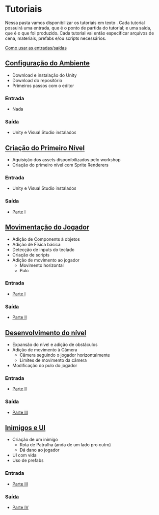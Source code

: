 # Tutoriais

Nessa pasta vamos disponibilizar os tutoriais em texto .
Cada tutorial possuirá uma entrada, que é o ponto de partida do tutorial; e uma saída, que é o que foi produzido.
Cada tutorial vai então especificar arquivos de cena, materiais, prefabs e/ou scripts necessários.

[Como usar as entradas/saídas](./)

## [Configuração do Ambiente](./Ambiente.md)
  - Download e instalação do Unity
  - Download do repositório
  - Primeiros passos com o editor

### Entrada
  - Nada

### Saída
  - Unity e Visual Studio instalados
    
## [Criação do Primeiro Nível](./primeiroNivel.md)
  - Aquisição dos assets disponibilizados pelo workshop
  - Criação do primeiro nível com Sprite Renderers
  
### Entrada
  - Unity e Visual Studio instalados
  
### Saída
  - [Parte I](https://github.com/Lizdtre/unity-for-women/tree/master/workshop/Assets/Part%20I)

## [Movimentação do Jogador](./movimentoPlayer.md)
  - Adição de Components à objetos
  - Adição de Física básica
  - Detecção de inputs do teclado
  - Criação de scripts
  - Adição de movimento ao jogador
    - Movimento horizontal
    - Pulo 

### Entrada
  - [Parte I](https://github.com/Lizdtre/unity-for-women/tree/master/workshop/Assets/Part%20I)
    
### Saída
  - [Parte II](https://github.com/Lizdtre/unity-for-women/tree/master/workshop/Assets/Part%20II)

## [Desenvolvimento do nível](./Desenvolvendo%20Nível.md)
  - Expansão do nível e adição de obstáculos
  - Adição de movimento à Câmera
    - Câmera seguindo o jogador horizontalmente
    - Limites de movimento da câmera
  - Modificação do pulo do jogador

### Entrada
  - [Parte II](https://github.com/Lizdtre/unity-for-women/tree/master/workshop/Assets/Part%20II)

### Saída
  - [Parte III](https://github.com/Lizdtre/unity-for-women/tree/master/workshop/Assets/Part%20III)

## [Inimigos e UI](./InimigosUI.md)
  - Criação de um inimigo
    - Rota de Patrulha (anda de um lado pro outro)
    - Dá dano ao jogador
  - UI com vida
  - Uso de prefabs

### Entrada
  - [Parte III](https://github.com/Lizdtre/unity-for-women/tree/master/workshop/Assets/Part%20III)

### Saída 
  - [Parte IV](https://github.com/Lizdtre/unity-for-women/tree/master/workshop/Assets/Part%20IV)
